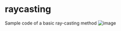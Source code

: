 # raycasting
Sample code of a basic ray-casting method
![image](https://user-images.githubusercontent.com/102030185/233203326-9cea0be1-dcf5-4645-865c-53074c1bc903.png)

